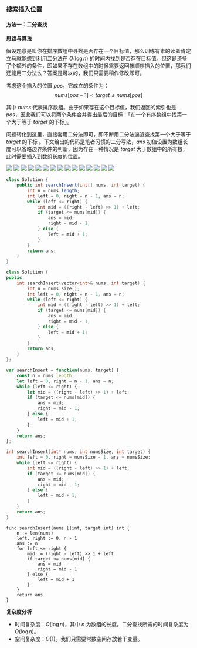 ### [搜索插入位置](https://leetcode.cn/problems/search-insert-position/solutions/333632/sou-suo-cha-ru-wei-zhi-by-leetcode-solution/)

#### 方法一：二分查找

**思路与算法**

假设题意是叫你在排序数组中寻找是否存在一个目标值，那么训练有素的读者肯定立马就能想到利用二分法在 $O(\log n)$ 的时间内找到是否存在目标值。但这题还多了个额外的条件，即如果不存在数组中的时候需要返回按顺序插入的位置，那我们还能用二分法么？答案是可以的，我们只需要稍作修改即可。

考虑这个插入的位置 $pos$，它成立的条件为：
$$nums[pos-1] \lt target \le nums[pos]$$

其中 $nums$ 代表排序数组。由于如果存在这个目标值，我们返回的索引也是 $pos$，因此我们可以将两个条件合并得出最后的目标：「在一个有序数组中找第一个大于等于 $target$ 的下标」。

问题转化到这里，直接套用二分法即可，即不断用二分法逼近查找第一个大于等于 $target$ 的下标 。下文给出的代码是笔者习惯的二分写法，$ans$ 初值设置为数组长度可以省略边界条件的判断，因为存在一种情况是 $target$ 大于数组中的所有数，此时需要插入到数组长度的位置。

![](./assets/img/Solution0035_off_01.png)
![](./assets/img/Solution0035_off_02.png)
![](./assets/img/Solution0035_off_03.png)
![](./assets/img/Solution0035_off_04.png)
![](./assets/img/Solution0035_off_05.png)
![](./assets/img/Solution0035_off_06.png)
![](./assets/img/Solution0035_off_07.png)
![](./assets/img/Solution0035_off_08.png)
![](./assets/img/Solution0035_off_09.png)
![](./assets/img/Solution0035_off_10.png)
![](./assets/img/Solution0035_off_11.png)
![](./assets/img/Solution0035_off_12.png)
![](./assets/img/Solution0035_off_13.png)
![](./assets/img/Solution0035_off_14.png)
![](./assets/img/Solution0035_off_15.png)

```Java
class Solution {
    public int searchInsert(int[] nums, int target) {
        int n = nums.length;
        int left = 0, right = n - 1, ans = n;
        while (left <= right) {
            int mid = ((right - left) >> 1) + left;
            if (target <= nums[mid]) {
                ans = mid;
                right = mid - 1;
            } else {
                left = mid + 1;
            }
        }
        return ans;
    }
}
```

```C++
class Solution {
public:
    int searchInsert(vector<int>& nums, int target) {
        int n = nums.size();
        int left = 0, right = n - 1, ans = n;
        while (left <= right) {
            int mid = ((right - left) >> 1) + left;
            if (target <= nums[mid]) {
                ans = mid;
                right = mid - 1;
            } else {
                left = mid + 1;
            }
        }
        return ans;
    }
};
```

```JavaScript
var searchInsert = function(nums, target) {
    const n = nums.length;
    let left = 0, right = n - 1, ans = n;
    while (left <= right) {
        let mid = ((right - left) >> 1) + left;
        if (target <= nums[mid]) {
            ans = mid;
            right = mid - 1;
        } else {
            left = mid + 1;
        }
    }
    return ans;
};
```

```C
int searchInsert(int* nums, int numsSize, int target) {
    int left = 0, right = numsSize - 1, ans = numsSize;
    while (left <= right) {
        int mid = ((right - left) >> 1) + left;
        if (target <= nums[mid]) {
            ans = mid;
            right = mid - 1;
        } else {
            left = mid + 1;
        }
    }
    return ans;
}
```

```Golang
func searchInsert(nums []int, target int) int {
    n := len(nums)
    left, right := 0, n - 1
    ans := n
    for left <= right {
        mid := (right - left) >> 1 + left
        if target <= nums[mid] {
            ans = mid
            right = mid - 1
        } else {
            left = mid + 1
        }
    }
    return ans
}
```

**复杂度分析**

- 时间复杂度：$O(\log n)$，其中 $n$ 为数组的长度。二分查找所需的时间复杂度为 $O(\log n)$。
- 空间复杂度：$O(1)$。我们只需要常数空间存放若干变量。
